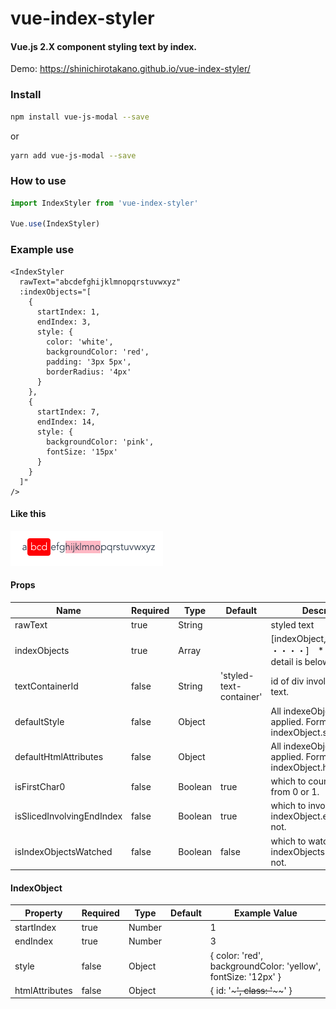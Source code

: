 # vue-index-styler

#### Vue.js 2.X component styling text by index.

Demo: https://shinichirotakano.github.io/vue-index-styler/

### Install

```bash
npm install vue-js-modal --save
```
or
```bash
yarn add vue-js-modal --save
```

### How to use

```javascript
import IndexStyler from 'vue-index-styler'

Vue.use(IndexStyler)
```

### Example use
```vue
<IndexStyler
  rawText="abcdefghijklmnopqrstuvwxyz"
  :indexObjects="[
    {
      startIndex: 1,
      endIndex: 3,
      style: {
        color: 'white',
        backgroundColor: 'red',
        padding: '3px 5px',
        borderRadius: '4px'
      }
    },
    {
      startIndex: 7,
      endIndex: 14,
      style: {
        backgroundColor: 'pink',
        fontSize: '15px'
      }
    }
  ]"
/>
```

#### Like this
![Like this](https://github.com/ShinichiroTakano/vue-index-styler/blob/images/styled-text-sample.png)
#### Props

| Name      | Required | Type          | Default     | Description   |
| ---       | ---      | ---           | ---         | ---           |
| rawText | true | String | | styled text |
| indexObjects | true | Array | | [indexObject, indexObject, ・・・・]　* IndexObject detail is below. |
| textContainerId | false | String | 'styled-text-container' | id of div involving styled text. |
| defaultStyle | false | Object | | All indexeObjects are applied. Format is same as indexObject.style. |
| defaultHtmlAttributes | false | Object | | All indexeObjects are applied. Format is same as indexObject.htmlAttributes. |
| isFirstChar0 | false | Boolean | true | which to count rawText from 0 or 1. |
| isSlicedInvolvingEndIndex | false | Boolean | true | which to involve indexObject.endIndex or not. |
| isIndexObjectsWatched | false | Boolean | false | which to watch indexObjects change or not. |

#### IndexObject
| Property      | Required | Type          | Default     | Example Value   |
| ---       | ---      | ---           | ---         | ---           |
| startIndex | true | Number | | 1 |
| endIndex | true | Number | | 3 |
| style | false | Object | | { color: 'red', backgroundColor: 'yellow', fontSize: '12px' } |
| htmlAttributes | false | Object | | { id: '~~~', class: '~~~~' } |
